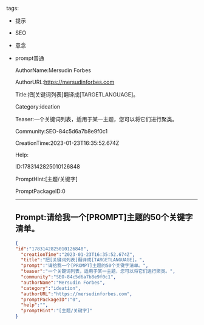   tags: 
- 提示
- SEO
- 意念
- prompt普通

  AuthorName:Mersudin Forbes

  AuthorURL:https://mersudinforbes.com

  Title:把[关键词列表]翻译成[TARGETLANGUAGE]。

  Category:ideation

  Teaser:一个关键词列表，适用于某一主题，您可以将它们进行聚类。

  Community:SEO-84c5d6a7b8e9f0c1

  CreationTime:2023-01-23T16:35:52.674Z

  Help:

  ID:1783142825010126848

  PromptHint:[主题/关键字]

  PromptPackageID:0

  ---

  ## Prompt:请给我一个[PROMPT]主题的50个关键字清单。

  ```json
  {
  "id":"1783142825010126848",
    "creationTime":"2023-01-23T16:35:52.674Z",
    "title":"把[关键词列表]翻译成[TARGETLANGUAGE]。",
    "prompt":"请给我一个[PROMPT]主题的50个关键字清单。",
    "teaser":"一个关键词列表，适用于某一主题，您可以将它们进行聚类。",
    "community":"SEO-84c5d6a7b8e9f0c1",
    "authorName":"Mersudin Forbes",
    "category":"ideation",
    "authorURL":"https://mersudinforbes.com",
    "promptPackageID":"0",
    "help":"",
    "promptHint":"[主题/关键字]"
  }
  ```
